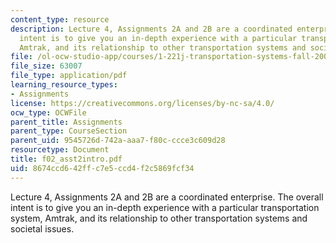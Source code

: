```yaml
---
content_type: resource
description: Lecture 4, Assignments 2A and 2B are a coordinated enterprise. The overall
  intent is to give you an in-depth experience with a particular transportation system,
  Amtrak, and its relationship to other transportation systems and societal issues.
file: /ol-ocw-studio-app/courses/1-221j-transportation-systems-fall-2004/8674ccd642ffc7e5ccd4f2c5869fcf34_f02_asst2intro.pdf
file_size: 63007
file_type: application/pdf
learning_resource_types:
- Assignments
license: https://creativecommons.org/licenses/by-nc-sa/4.0/
ocw_type: OCWFile
parent_title: Assignments
parent_type: CourseSection
parent_uid: 9545726d-742a-aaa7-f80c-ccce3c609d28
resourcetype: Document
title: f02_asst2intro.pdf
uid: 8674ccd6-42ff-c7e5-ccd4-f2c5869fcf34
---
```

Lecture 4, Assignments 2A and 2B are a coordinated enterprise. The overall intent is to give you an in-depth experience with a particular transportation system, Amtrak, and its relationship to other transportation systems and societal issues.
